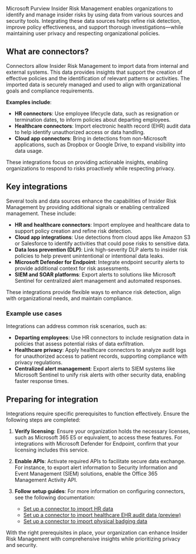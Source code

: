 Microsoft Purview Insider Risk Management enables organizations to identify and manage insider risks by using data from various sources and security tools. Integrating these data sources helps refine risk detection, improve policy effectiveness, and support thorough investigations—while maintaining user privacy and respecting organizational policies.

## What are connectors?

Connectors allow Insider Risk Management to import data from internal and external systems. This data provides insights that support the creation of effective policies and the identification of relevant patterns or activities. The imported data is securely managed and used to align with organizational goals and compliance requirements.

**Examples include**:

- **HR connectors**: Use employee lifecycle data, such as resignation or termination dates, to inform policies about departing employees.
- **Healthcare connectors**: Import electronic health record (EHR) audit data to help identify unauthorized access or data handling.
- **Cloud app connectors**: Bring in detections from non-Microsoft applications, such as Dropbox or Google Drive, to expand visibility into data usage.

These integrations focus on providing actionable insights, enabling organizations to respond to risks proactively while respecting privacy.

## Key integrations

Several tools and data sources enhance the capabilities of Insider Risk Management by providing additional signals or enabling centralized management. These include:

- **HR and healthcare connectors**: Import employee and healthcare data to support policy creation and refine risk detection.
- **Cloud app integrations**: Use detections from cloud apps like Amazon S3 or Salesforce to identify activities that could pose risks to sensitive data.
- **Data loss prevention (DLP)**: Link high-severity DLP alerts to insider risk policies to help prevent unintentional or intentional data leaks.
- **Microsoft Defender for Endpoint**: Integrate endpoint security alerts to provide additional context for risk assessments.
- **SIEM and SOAR platforms**: Export alerts to solutions like Microsoft Sentinel for centralized alert management and automated responses.

These integrations provide flexible ways to enhance risk detection, align with organizational needs, and maintain compliance.

### Example use cases

Integrations can address common risk scenarios, such as:

- **Departing employees**: Use HR connectors to include resignation data in policies that assess potential risks of data exfiltration.
- **Healthcare privacy**: Apply healthcare connectors to analyze audit logs for unauthorized access to patient records, supporting compliance with privacy regulations.
- **Centralized alert management**: Export alerts to SIEM systems like Microsoft Sentinel to unify risk alerts with other security data, enabling faster response times.

## Preparing for integration

Integrations require specific prerequisites to function effectively. Ensure the following steps are completed:

1. **Verify licensing**: Ensure your organization holds the necessary licenses, such as Microsoft 365 E5 or equivalent, to access these features. For integrations with Microsoft Defender for Endpoint, confirm that your licensing includes this service.
1. **Enable APIs**: Activate required APIs to facilitate secure data exchange. For instance, to export alert information to Security Information and Event Management (SIEM) solutions, enable the Office 365 Management Activity API.
1. **Follow setup guides**: For more information on configuring connectors, see the following documentation:

   - [Set up a connector to import HR data](/purview/import-hr-data?azure-portal=true)
   - [Set up a connector to import healthcare EHR audit data (preview)](/purview/import-healthcare-data?azure-portal=true)
   - [Set up a connector to import physical badging data](/purview/import-physical-badging-data?azure-portal=true)

With the right prerequisites in place, your organization can enhance Insider Risk Management with comprehensive insights while prioritizing privacy and security.
